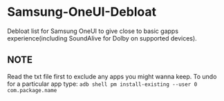 # Samsung-OneUI-Debloat
Debloat list for Samsung OneUI to give close to basic gapps experience(including SoundAlive for Dolby on supported devices).
## NOTE
Read the txt file first to exclude any apps you might wanna keep.
To undo for a particular app type: `adb shell pm install-existing --user 0 com.package.name`
